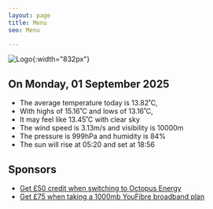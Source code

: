 ```yaml
---
layout: page
title: Menu
seo: Menu

---
```


![Logo](/images/logo.jpg){:width="832px"}

<!-- weather_marker starts -->
## On Monday, 01 September 2025

- The average temperature today is 13.82˚C,
- With highs of 15.16˚C and lows of 13.16˚C,
- It may feel like 13.45˚C with clear sky
- The wind speed is 3.13m/s and visibility is 10000m
- The pressure is 999hPa and humidity is 84%
- The sun will rise at 05:20 and set at 18:56

<!-- weather_marker ends -->

## Sponsors

- [Get £50 credit when switching to Octopus Energy](https://bit.ly/3oD1nnS)
- [Get £75 when taking a 1000mb YouFibre broadband plan](https://aklam.io/91zWhU?)
